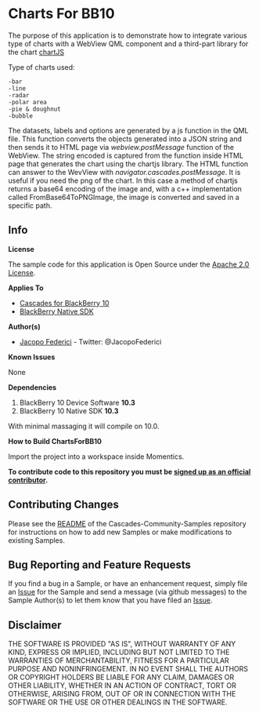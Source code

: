 # Charts For BB10

The purpose of this application is to demonstrate how to integrate various type of charts with a WebView QML component and a third-part library for the chart [chartJS](www.chartjs.org)

Type of charts used:

	-bar
	-line
	-radar
	-polar area
	-pie & doughnut
	-bubble

The datasets, labels and options are generated by a js function in the QML file. This function converts the objects generated into a JSON string and then sends it to HTML page via *webview.postMessage* function of the WebView.
The string encoded is captured from the function inside HTML page that generates the chart using the chartjs library.
The HTML function can answer to the WevView with *navigator.cascades.postMessage*. It is useful if you need the png of the chart. In this case a method of chartjs returns a base64 encoding of the image and, with a c++ implementation called FromBase64ToPNGImage, the image is converted and saved in a specific path.


## Info

**License**

The sample code for this application is Open Source under 
the [Apache 2.0 License](http://www.apache.org/licenses/LICENSE-2.0.html).

**Applies To**

* [Cascades for BlackBerry 10](https://developer.blackberry.com/cascades/)
* [BlackBerry Native SDK](http://developer.blackberry.com/native/)

**Author(s)** 

* [Jacopo Federici](https://github.com/ilsergente1993) - Twitter: @JacopoFederici

**Known Issues**

None

**Dependencies**

1. BlackBerry 10 Device Software **10.3**
1. BlackBerry 10 Native SDK **10.3** 

With minimal massaging it will compile on 10.0.

**How to Build ChartsForBB10**

Import the project into a workspace inside Momentics.
 
**To contribute code to this repository you must be [signed up as an 
official contributor](http://blackberry.github.com/howToContribute.html).**

## Contributing Changes

Please see the [README](https://github.com/blackberry/Cascades-Community-Samples/blob/master/README.md) 
of the Cascades-Community-Samples repository for instructions on how to add new Samples or 
make modifications to existing Samples.


## Bug Reporting and Feature Requests

If you find a bug in a Sample, or have an enhancement request, simply file 
an [Issue](https://github.com/blackberry/Cascades-Community-Samples/issues) for 
the Sample and send a message (via github messages) to the Sample Author(s) to let 
them know that you have filed an [Issue](https://github.com/blackberry/Cascades-Community-Samples/issues).


## Disclaimer

THE SOFTWARE IS PROVIDED "AS IS", WITHOUT WARRANTY OF ANY KIND, EXPRESS OR IMPLIED, INCLUDING 
BUT NOT LIMITED TO THE WARRANTIES OF MERCHANTABILITY, FITNESS FOR A PARTICULAR PURPOSE 
AND NONINFRINGEMENT. IN NO EVENT SHALL THE AUTHORS OR COPYRIGHT HOLDERS BE LIABLE FOR 
ANY CLAIM, DAMAGES OR OTHER LIABILITY, WHETHER IN AN ACTION OF CONTRACT, TORT OR 
OTHERWISE, ARISING FROM, OUT OF OR IN CONNECTION WITH THE SOFTWARE OR THE USE OR 
OTHER DEALINGS IN THE SOFTWARE.
